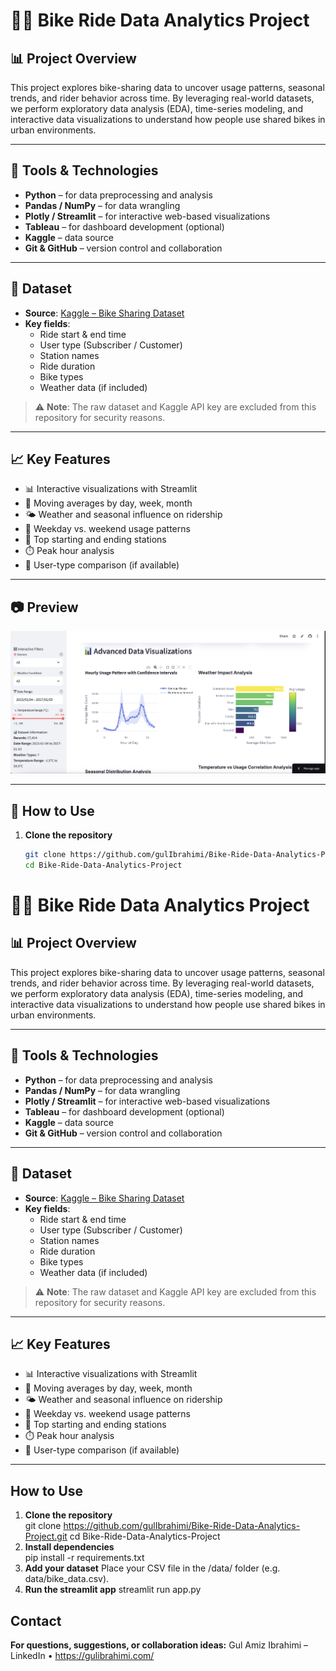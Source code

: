 # 🚴‍♀️ Bike Ride Data Analytics Project

## 📊 Project Overview

This project explores bike-sharing data to uncover usage patterns, seasonal trends, and rider behavior across time. By leveraging real-world datasets, we perform exploratory data analysis (EDA), time-series modeling, and interactive data visualizations to understand how people use shared bikes in urban environments.

---

## 🧰 Tools & Technologies

- **Python** – for data preprocessing and analysis  
- **Pandas / NumPy** – for data wrangling  
- **Plotly / Streamlit** – for interactive web-based visualizations  
- **Tableau** – for dashboard development (optional)  
- **Kaggle** – data source  
- **Git & GitHub** – version control and collaboration  

---

## 📁 Dataset

- **Source**: [Kaggle – Bike Sharing Dataset](https://www.kaggle.com/)
- **Key fields**:
  - Ride start & end time  
  - User type (Subscriber / Customer)  
  - Station names  
  - Ride duration  
  - Bike types  
  - Weather data (if included)

> ⚠️ **Note**: The raw dataset and Kaggle API key are excluded from this repository for security reasons.

---

## 📈 Key Features

- 📊 Interactive visualizations with Streamlit  
- 🧭 Moving averages by day, week, month  
- 🌤️ Weather and seasonal influence on ridership  
- 📅 Weekday vs. weekend usage patterns  
- 📍 Top starting and ending stations  
- ⏱️ Peak hour analysis  
- 👤 User-type comparison (if available)

---

## 📷 Preview

![Dashboard Preview](assets/preview.png) <!-- Replace with actual image path or remove if unavailable -->

---

## 🚀 How to Use

1. **Clone the repository**  
   ```bash
   git clone https://github.com/gulIbrahimi/Bike-Ride-Data-Analytics-Project.git
   cd Bike-Ride-Data-Analytics-Project
# 🚴‍♀️ Bike Ride Data Analytics Project

## 📊 Project Overview

This project explores bike-sharing data to uncover usage patterns, seasonal trends, and rider behavior across time. By leveraging real-world datasets, we perform exploratory data analysis (EDA), time-series modeling, and interactive data visualizations to understand how people use shared bikes in urban environments.

---

## 🧰 Tools & Technologies

- **Python** – for data preprocessing and analysis  
- **Pandas / NumPy** – for data wrangling  
- **Plotly / Streamlit** – for interactive web-based visualizations  
- **Tableau** – for dashboard development (optional)  
- **Kaggle** – data source  
- **Git & GitHub** – version control and collaboration  

---

## 📁 Dataset

- **Source**: [Kaggle – Bike Sharing Dataset](https://www.kaggle.com/)
- **Key fields**:
  - Ride start & end time  
  - User type (Subscriber / Customer)  
  - Station names  
  - Ride duration  
  - Bike types  
  - Weather data (if included)

> ⚠️ **Note**: The raw dataset and Kaggle API key are excluded from this repository for security reasons.

---

## 📈 Key Features

- 📊 Interactive visualizations with Streamlit  
- 🧭 Moving averages by day, week, month  
- 🌤️ Weather and seasonal influence on ridership  
- 📅 Weekday vs. weekend usage patterns  
- 📍 Top starting and ending stations  
- ⏱️ Peak hour analysis  
- 👤 User-type comparison (if available)

---

## How to Use

1. **Clone the repository**  
  git clone https://github.com/gulIbrahimi/Bike-Ride-Data-Analytics-Project.git
  cd Bike-Ride-Data-Analytics-Project
2. **Install dependencies**  
  pip install -r requirements.txt
3. **Add your dataset**
  Place your CSV file in the /data/ folder (e.g. data/bike_data.csv).
4. **Run the streamlit app**
  streamlit run app.py

## Contact
**For questions, suggestions, or collaboration ideas:**
Gul Amiz Ibrahimi – LinkedIn • https://gulibrahimi.com/